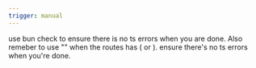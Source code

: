 ```yaml
---
trigger: manual
---
```


use bun check to ensure there is no ts errors when you are done. Also remeber to use "" when the routes has ( or ). ensure there's no ts errors when you're done.